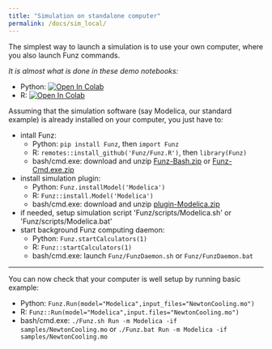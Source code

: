 ```yaml
---
title: "Simulation on standalone computer"
permalink: /docs/sim_local/
---
```


The simplest way to launch a simulation is to use your own computer, where you also launch Funz commands. 

_It is almost what is done in these demo notebooks:_
  * Python: [![Open In Colab](https://colab.research.google.com/assets/colab-badge.svg)](https://colab.research.google.com/github/Funz/funz.github.io/blob/master/docs/_docs/Funz_py_NewtonCooling.ipynb)
  * R: [![Open In Colab](https://colab.research.google.com/assets/colab-badge.svg)](https://colab.research.google.com/github/Funz/funz.github.io/blob/master/docs/_docs/Funz_R_NewtonCooling.ipynb)

Assuming that the simulation software (say Modelica, our standard example) is already installed on your computer, you just have to:

  * intall Funz: 
    * Python: `pip install Funz`, then `import Funz`
    * R: `remotes::install_github('Funz/Funz.R')`, then `library(Funz)`
    * bash/cmd.exe: download and unzip [Funz-Bash.zip](https://github.com/Funz/plugin-Bash/releases/latest) or [Funz-Cmd.exe.zip](https://github.com/Funz/plugin-Cmd.exe/releases/latest)
  * install simulation plugin:
    * Python: `Funz.installModel('Modelica')`
    * R: `Funz::install.Model('Modelica')`
    * bash/cmd.exe: download and unzip [plugin-Modelica.zip](https://github.com/Funz/plugin-Modelica/releases/latest)
  * if needed, setup simulation script 'Funz/scripts/Modelica.sh' or 'Funz/scripts/Modelica.bat'
  * start background Funz computing daemon:
    * Python: `Funz.startCalculators(1)`
    * R: `Funz::startCalculators(1)`
    * bash/cmd.exe: launch `Funz/FunzDaemon.sh` or `Funz/FunzDaemon.bat`

  ---

  You can now check that your computer is well setup by running basic example:

  * Python: `Funz.Run(model="Modelica",input_files="NewtonCooling.mo")`
  * R: `Funz::Run(model="Modelica",input.files="NewtonCooling.mo")`
  * bash/cmd.exe: `./Funz.sh Run -m Modelica -if samples/NewtonCooling.mo` or `./Funz.bat Run -m Modelica -if samples/NewtonCooling.mo` 